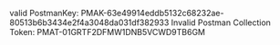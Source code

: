 valid PostmanKey: PMAK-63e49914eddb5132c68232ae-80513b6b3434e2f4a3048da031df382933 
Invalid Postman Collection Token: PMAT-01GRTF2DFMW1DNB5VCWD9TB6GM
